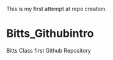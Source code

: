 This is my first attempt at repo creation. 

# Bitts_Githubintro
Bitts Class first Github Repository
